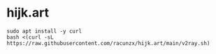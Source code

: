 # hijk.art

````
sudo apt install -y curl
bash <(curl -sL https://raw.githubusercontent.com/racunzx/hijk.art/main/v2ray.sh)
````

